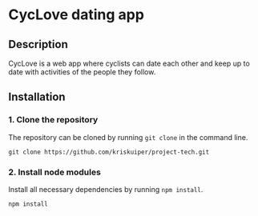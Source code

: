 # CycLove dating app
## Description
CycLove is a web app where cyclists can date each other and keep up to date with activities of the people they follow.

## Installation

### 1. Clone the repository
The repository can be cloned by running `git clone` in the command line.
```
git clone https://github.com/kriskuiper/project-tech.git
```

### 2. Install node modules
Install all necessary dependencies by running `npm install`.
```
npm install
```
